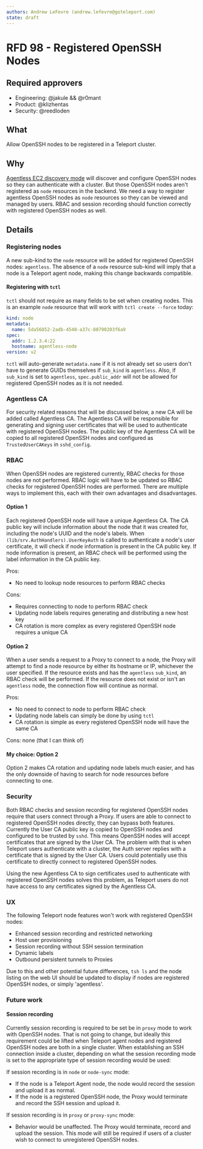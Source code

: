 ```yaml
---
authors: Andrew LeFevre (andrew.lefevre@goteleport.com)
state: draft
---
```


# RFD 98 - Registered OpenSSH Nodes

## Required approvers

* Engineering: @jakule && @r0mant
* Product: @klizhentas
* Security: @reedloden

## What

Allow OpenSSH nodes to be registered in a Teleport cluster.

## Why

[Agentless EC2 discovery mode](https://github.com/gravitational/teleport/issues/17865) will discover and configure OpenSSH nodes so they can authenticate with a cluster. But those OpenSSH nodes aren't registered as `node` resources in the backend. We need a way to register agentless OpenSSH nodes as `node` resources so they can be viewed and managed by users. RBAC and session recording should function correctly with registered OpenSSH nodes as well.

## Details

### Registering nodes

A new sub-kind to the `node` resource will be added for registered OpenSSH nodes: `agentless`. The absence of a `node` resource sub-kind will imply that a node is a Teleport agent node, making this change backwards compatible.

#### Registering with `tctl`

`tctl` should not require as many fields to be set when creating nodes. This is an example `node` resource that will work with `tctl create --force` today:

```yaml
kind: node
metadata:
  name: 5da56852-2adb-4540-a37c-80790203f6a9
spec:
  addr: 1.2.3.4:22
  hostname: agentless-node
version: v2
```

`tctl` will auto-generate `metadata.name` if it is not already set so users don't have to generate GUIDs themselves if `sub_kind` is `agentless`. Also, if `sub_kind` is set to `agentless`, `spec.public_addr` will not be allowed for registered OpenSSH nodes as it is not needed.

### Agentless CA

For security related reasons that will be discussed below, a new CA will be added called Agentless CA. The Agentless CA will be responsible for generating and signing user certificates that will be used to authenticate with registered OpenSSH nodes. The public key of the Agentless CA will be copied to all registered OpenSSH nodes and configured as `TrustedUserCAKeys` in `sshd_config`.

### RBAC

When OpenSSH nodes are registered currently, RBAC checks for those nodes are not performed. RBAC logic will have to be updated so RBAC checks for registered OpenSSH nodes are performed. There are multiple ways to implement this, each with their own advantages and disadvantages.

#### Option 1

Each registered OpenSSH node will have a unique Agentless CA. The CA public key will include information about the node that it was created for, including the node's UUID and the node's labels. When `(lib/srv.AuthHandlers).UserKeyAuth` is called to authenticate a node's user certificate, it will check if node information is present in the CA public key. If node information is present, an RBAC check will be performed using the label information in the CA public key.

Pros:

- No need to lookup node resources to perform RBAC checks

Cons:

- Requires connecting to node to perform RBAC check
- Updating node labels requires generating and distributing a new host key
- CA rotation is more complex as every registered OpenSSH node requires a unique CA

#### Option 2

When a user sends a request to a Proxy to connect to a node, the Proxy will attempt to find a node resource by either its hostname or IP, whichever the user specified. If the resource exists and has the `agentless` `sub_kind`, an RBAC check will be performed. If the resource does not exist or isn't an `agentless` node, the connection flow will continue as normal.

Pros:

- No need to connect to node to perform RBAC check
- Updating node labels can simply be done by using `tctl`
- CA rotation is simple as every registered OpenSSH node will have the same CA

Cons: none (that I can think of)

#### My choice: Option 2

Option 2 makes CA rotation and updating node labels much easier, and has the only downside of having to search for node resources before connecting to one. 

### Security

Both RBAC checks and session recording for registered OpenSSH nodes require that users connect through a Proxy. If users are able to connect to registered OpenSSH nodes directly, they can bypass both features. Currently the User CA public key is copied to OpenSSH nodes and configured to be trusted by `sshd`. This means OpenSSH nodes will accept certificates that are signed by the User CA. The problem with that is when Teleport users authenticate with a cluster, the Auth server replies with a certificate that is signed by the User CA. Users could potentially use this certificate to directly connect to registered OpenSSH nodes.

Using the new Agentless CA to sign certificates used to authenticate with registered OpenSSH nodes solves this problem, as Teleport users do not have access to any certificates signed by the Agentless CA.

### UX

The following Teleport node features won't work with registered OpenSSH nodes:

- Enhanced session recording and restricted networking
- Host user provisioning
- Session recording without SSH session termination
- Dynamic labels
- Outbound persistent tunnels to Proxies

Due to this and other potential future differences, `tsh ls` and the node listing on the web UI should be updated to display if nodes are registered OpenSSH nodes, or simply 'agentless'.

### Future work

#### Session recording

Currently session recording is required to be set be in `proxy` mode to work with OpenSSH nodes. That is not going to change, but ideally this requirement could be lifted when Teleport agent nodes and registered OpenSSH nodes are both in a single cluster. When establishing an SSH connection inside a cluster, depending on what the session recording mode is set to the appropriate type of session recording would be used:

If session recording is in `node` or `node-sync` mode:

- If the node is a Teleport Agent node, the node would record the session and upload it as normal.
- If the node is a registered OpenSSH node, the Proxy would terminate and record the SSH session and upload it.

If session recording is in `proxy` or `proxy-sync` mode:

- Behavior would be unaffected. The Proxy would terminate, record and upload the session. This mode will still be required if users of a cluster wish to connect to unregistered OpenSSH nodes.
